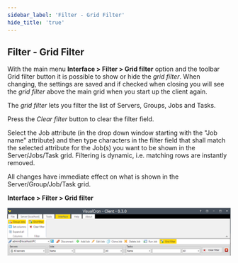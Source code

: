 ```yaml
---
sidebar_label: 'Filter - Grid Filter'
hide_title: 'true'
---
```


## Filter - Grid Filter

With the main menu **Interface > Filter > Grid filter** option and the toolbar Grid filter button it is possible to show or hide the *grid filter*. When changing, the settings are saved and if checked when closing you will see the *grid filter* above the main grid when you start up the client again.
 
The *grid filter* lets you filter the list of Servers, Groups, Jobs and Tasks.
 
Press the *Clear filter* button to clear the filter field.
 
Select the Job attribute (in the drop down window starting with the "Job name" attribute) and then type characters in the filter field that shall match the selected attribute for the Job(s) you want to be shown in the Server/Jobs/Task grid. Filtering is dynamic, i.e.   matching rows are instantly removed.
 
All changes have immediate effect on what is shown in the Server/Group/Job/Task grid.
 
**Interface > Filter > Grid filter**

![](../../../static/img/interfacefiltergridfilter.png)

